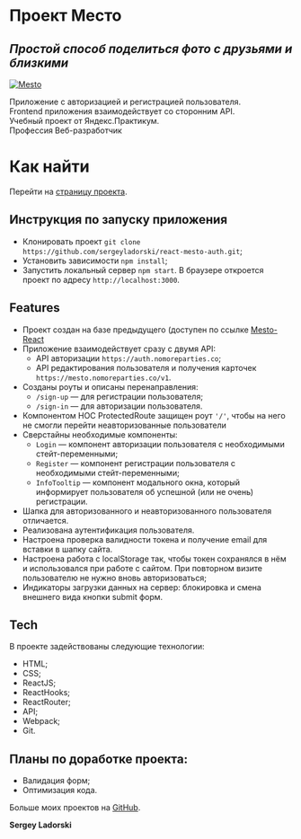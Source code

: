 # Проект Место

## _Простой способ поделиться фото с друзьями и близкими_

[![Mesto](./public/favicon.ico)](https://sergeyladorski.github.io/react-mesto-auth/)

Приложение с авторизацией и регистрацией пользователя.  
Frontend приложения взаимодействует со сторонним API.  
Учебный проект от Яндекс.Практикум.  
Профессия Веб-разработчик  

# Как найти
Перейти на [страницу проекта](https://sergeyladorski.github.io/react-mesto-auth/).


## Инструкция по запуску приложения

- Клонировать проект `git clone https://github.com/sergeyladorski/react-mesto-auth.git`;
- Установить зависимости `npm install`;
- Запустить локальный сервер `npm start`. В браузере откроется проект по адресу `http://localhost:3000`.

## Features

- Проект создан на базе предыдущего (доступен по ссылке [Mesto-React](https://github.com/sergeyladorski/mesto-react)  
- Приложение взаимодействует сразу с двумя API:
  - API авторизации `https://auth.nomoreparties.co`;
  - API редактирования пользователя и получения карточек `https://mesto.nomoreparties.co/v1`.
- Созданы роуты и описаны перенаправления:
  - `/sign-up` — для регистрации пользователя;
  - `/sign-in` — для авторизации пользователя.
- Компонентом HOC ProtectedRoute защищен роут `'/'`, чтобы на него не смогли перейти неавторизованные пользователи
- Сверстайны необходимые компоненты:
  - `Login` — компонент авторизации пользователя с необходимыми стейт-переменными;
  - `Register` — компонент регистрации пользователя с необходимыми стейт-переменными;
  - `InfoTooltip` — компонент модального окна, который информирует пользователя об успешной (или не очень) регистрации.
- Шапка для авторизованного и неавторизованного пользователя отличается.
- Реализована аутентификация пользователя.
- Настроена проверка валидности токена и получение email для вставки в шапку сайта.
- Настроена работа с localStorage так, чтобы токен сохранялся в нём и использовался при работе с сайтом. При повторном визите пользователю не нужно вновь авторизоваться;
- Индикаторы загрузки данных на сервер: блокировка и смена внешнего вида кнопки submit форм.

## Tech

В проекте задействованы следующие технологии:

- HTML;
- CSS;
- ReactJS;
- ReactHooks;
- ReactRouter;
- API;
- Webpack;
- Git.

## Планы по доработке проекта:

- Валидация форм;
- Оптимизация кода.


Больше моих проектов на [GitHub](https://github.com/sergeyladorski).

**Sergey Ladorski**
